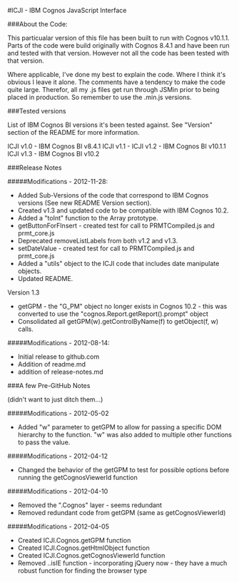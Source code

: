 #ICJI - IBM Cognos JavaScript Interface


###About the Code:

This particualar version of this file has been built to run with Cognos v10.1.1. 
Parts of the code were build originally with Cognos 8.4.1 and have been run and 
tested with that version.  However not all the code has been tested with that 
version.

Where applicable, I've done my best to explain the code. Where I think it's 
obvious I leave it alone. The comments have a tendency to make the 
code quite large. Therefor, all my .js files get run through JSMin prior to 
being placed in production. So remember to use the .min.js versions.


###Tested versions

List of IBM Cognos BI versions it's been tested against. See "Version" section of 
the README for more information.

ICJI v1.0 - IBM Cognos BI v8.4.1
ICJI v1.1 - 
ICJI v1.2 - IBM Cognos BI v10.1.1
ICJI v1.3 - IBM Cognos BI v10.2

###Release Notes

#####Modifications - 2012-11-28:

- Added Sub-Versions of the code that correspond to IBM Cognos versions (See new README Version section).
- Created v1.3 and updated code to be compatible with IBM Cognos 10.2.
- Added a "toInt" function to the Array prototype.
- getButtonForFInsert - created test for call to PRMTCompiled.js and prmt_core.js
- Deprecated removeListLabels from both v1.2 and v1.3.
- setDateValue - created test for call to PRMTCompiled.js and prmt_core.js
- Added a "utils" object to the ICJI code that includes date manipulate objects.
- Updated README.

Version 1.3
- getGPM - the "G_PM" object no longer exists in Cognos 10.2 - this was converted to use the "cognos.Report.getReport().prompt" object
- Consolidated all getGPM(w).getControlByName(f) to getObject(f, w) calls.

#####Modifications - 2012-08-14:

- Initial release to github.com
- Addition of readme.md
- addition of release-notes.md

###A few Pre-GitHub Notes

(didn't want to just ditch them...)

#####Modifications - 2012-05-02
- Added "w" parameter to getGPM to allow for passing a specific DOM 
     hierarchy to the function. "w" was also added to multiple other 
     functions to pass the value.

#####Modifications - 2012-04-12  
- Changed the behavior of the getGPM to test for possible options before
     running the getCognosViewerId function

#####Modifications - 2012-04-10  
- Removed the ".Cognos" layer - seems redundant
- Removed redundant code from getGPM (same as getCognosViewerId)

#####Modifications - 2012-04-05 
- Created ICJI.Cognos.getGPM function
- Created ICJI.Cognos.getHtmlObject function
- Created ICJI.Cognos.getCognosViewerId function
- Removed ..isIE function - incorporating jQuery now - they have a much 
  robust function for finding the browser type
